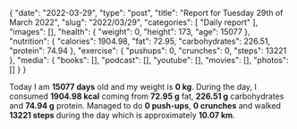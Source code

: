 {
    "date": "2022-03-29",
    "type": "post",
    "title": "Report for Tuesday 29th of March 2022",
    "slug": "2022\/03\/29",
    "categories": [
        "Daily report"
    ],
    "images": [],
    "health": {
        "weight": 0,
        "height": 173,
        "age": 15077
    },
    "nutrition": {
        "calories": 1904.98,
        "fat": 72.95,
        "carbohydrates": 226.51,
        "protein": 74.94
    },
    "exercise": {
        "pushups": 0,
        "crunches": 0,
        "steps": 13221
    },
    "media": {
        "books": [],
        "podcast": [],
        "youtube": [],
        "movies": [],
        "photos": []
    }
}

Today I am <strong>15077 days</strong> old and my weight is <strong>0 kg</strong>. During the day, I consumed <strong>1904.98 kcal</strong> coming from <strong>72.95 g</strong> fat, <strong>226.51 g</strong> carbohydrates and <strong>74.94 g</strong> protein. Managed to do <strong>0 push-ups</strong>, <strong>0 crunches</strong> and walked <strong>13221 steps</strong> during the day which is approximately <strong>10.07 km</strong>.